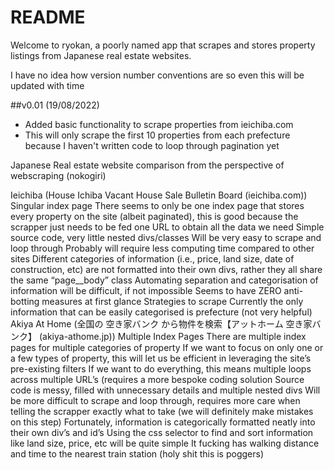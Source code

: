 # README

Welcome to ryokan, a poorly named app that scrapes and stores property listings from Japanese real estate websites.


I have no idea how version number conventions are so even this will be updated with time

##v0.01 (19/08/2022)

- Added basic functionality to scrape properties from ieichiba.com
- This will only scrape the first 10 properties from each prefecture because I haven't written code to loop through pagination yet


Japanese Real estate website comparison from the perspective of webscraping (nokogiri)

Ieichiba (House Ichiba Vacant House Sale Bulletin Board (ieichiba.com))
Singular index page
There seems to only be one index page that stores every property on the site (albeit paginated), this is good because the scrapper just needs to be fed one URL to obtain all the data we need
Simple source code, very little nested divs/classes
Will be very easy to scrape and loop through 
Probably will require less computing time compared to other sites
Different categories of information (i.e., price, land size, date of construction, etc) are not formatted into their own divs, rather they all share the same “page__body” class
Automating separation and categorisation of information will be difficult, if not impossible
Seems to have ZERO anti-botting measures at first glance
Strategies to scrape
Currently the only information that can be easily categorised is prefecture (not very helpful)
Akiya At Home (全国の 空き家バンク から物件を検索【アットホーム 空き家バンク】 (akiya-athome.jp))
Multiple Index Pages
There are multiple index pages for multiple categories of property
If we want to focus on only one or a few types of property, this will let us be efficient in leveraging the site’s pre-existing filters
If we want to do everything, this means multiple loops across multiple URL’s (requires a more bespoke coding solution
Source code is messy, filled with unnecessary details and multiple nested divs
Will be more difficult to scrape and loop through, requires more care when telling the scrapper exactly what to take (we will definitely make mistakes on this step)
Fortunately, information is categorically formatted neatly into their own div’s and id’s
Using the css selector to find and sort information like land size, price, etc will be quite simple
It fucking has walking distance and time to the nearest train station (holy shit this is poggers)



